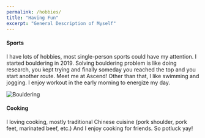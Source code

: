 ```yaml
---
permalink: /hobbies/
title: "Having Fun"
excerpt: "General Description of Myself"
---
```


#### Sports   
I have lots of hobbies, most single-person sports could have my attention. I started bouldering in 2019. Solving bouldering problem is like doing research, you kept trying and finally someday you reached the top and you start another route. Meet me at Ascend! Other than that, I like swimming and jogging. I enjoy workout in the early morning to energize my day. 

![Bouldering](https://BLABABA.github.io/images/climbing_2.jpg)   

#### Cooking  
I loving cooking, mostly traditional Chinese cuisine (pork shoulder, pork feet, marinated beef, etc.) And I enjoy cooking for friends. So potluck yay!